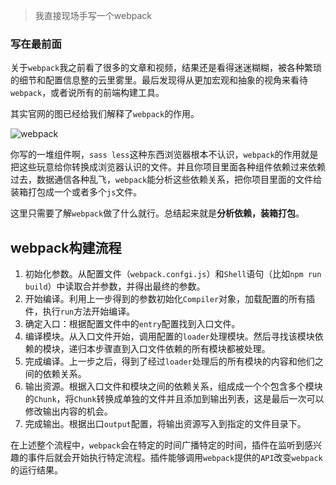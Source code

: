 > 我直接现场手写一个webpack

### 写在最前面

关于`webpack`我之前看了很多的文章和视频，结果还是看得迷迷糊糊，被各种繁琐的细节和配置信息整的云里雾里。最后发现得从更加宏观和抽象的视角来看待`webpack`，或者说所有的前端构建工具。

其实官网的图已经给我们解释了`webpack`的作用。

![webpack](https://p1-jj.byteimg.com/tos-cn-i-t2oaga2asx/gold-user-assets/2020/1/5/16f741d40eaf5b45~tplv-t2oaga2asx-zoom-in-crop-mark:4536:0:0:0.image)

你写的一堆组件啊，`sass less`这种东西浏览器根本不认识，`webpack`的作用就是把这些玩意给你转换成浏览器认识的文件。并且你项目里面各种组件依赖过来依赖过去，数据通信各种乱飞，`webpack`能分析这些依赖关系，把你项目里面的文件给装箱打包成一个或者多个`js`文件。

这里只需要了解`webpack`做了什么就行。总结起来就是**分析依赖，装箱打包**。

## webpack构建流程

1. 初始化参数。从配置文件（`webpack.confgi.js`）和`Shell`语句（比如`npm run build`）中读取合并参数，并得出最终的参数。
2. 开始编译。利用上一步得到的参数初始化`Compiler`对象，加载配置的所有插件，执行`run`方法开始编译。
3. 确定入口：根据配置文件中的`entry`配置找到入口文件。
4. 编译模块。从入口文件开始，调用配置的`loader`处理模块。然后寻找该模块依赖的模块，递归本步骤直到入口文件依赖的所有模块都被处理。
5. 完成编译。上一步之后，得到了经过`loader`处理后的所有模块的内容和他们之间的依赖关系。
6. 输出资源。根据入口文件和模块之间的依赖关系，组成成一个个包含多个模块的`Chunk`，将`Chunk`转换成单独的文件并且添加到输出列表，这是最后一次可以修改输出内容的机会。
7. 完成输出。根据出口`output`配置，将输出资源写入到指定的文件目录下。

在上述整个流程中，`webpack`会在特定的时间广播特定的时间，插件在监听到感兴趣的事件后就会开始执行特定流程。插件能够调用`webpack`提供的`API`改变`webpack`的运行结果。

